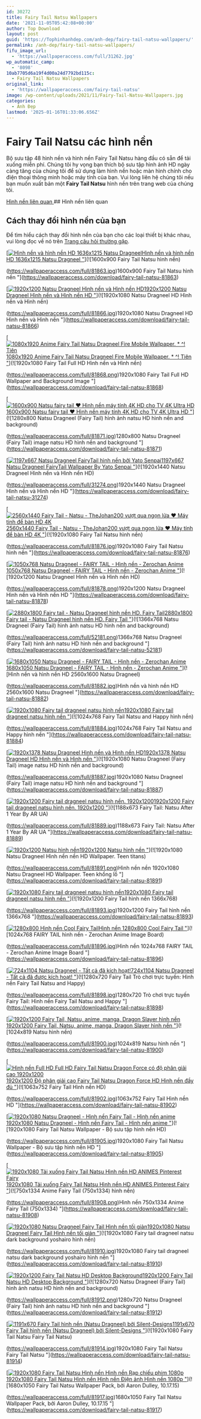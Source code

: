 ```yaml
---
id: 30272
title: Fairy Tail Natsu Wallpapers
date: '2021-11-05T05:42:08+00:00'
author: Top Download
layout: post
guid: 'https://Tophinhanhdep.com/anh-dep/fairy-tail-natsu-wallpapers/'
permalink: /anh-dep/fairy-tail-natsu-wallpapers/
fifu_image_url:
  - 'https://wallpaperaccess.com/full/31262.jpg'
wp_automatic_camp:
  - '8098'
10ab7705d6a19f4d00a24d7792bd115c:
  - Fairy Tail Natsu Wallpapers
original_link:
  - 'https://wallpaperaccess.com/fairy-tail-natsu'
image: /wp-content/uploads/2021/11/Fairy-Tail-Natsu-Wallpapers.jpg
categories:
  - Ảnh Đẹp
lastmod: '2025-01-16T01:33:06.656Z'
---
```

# Fairy Tail Natsu các hình nền

Bộ sưu tập 48 hình nền và hình nền Fairy Tail Natsu hàng đầu có sẵn để tải xuống miễn phí. Chúng tôi hy vọng bạn thích bộ sưu tập hình ảnh HD ngày càng tăng của chúng tôi để sử dụng làm hình nền hoặc màn hình chính cho điện thoại thông minh hoặc máy tính của bạn. Vui lòng liên hệ chúng tôi nếu bạn muốn xuất bản một **Fairy Tail Natsu** hình nền trên trang web của chúng tôi.

[Hình nền liên quan ](#related) ## Hình nền liên quan

## Cách thay đổi hình nền của bạn

Để tìm hiểu cách thay đổi hình nền của bạn cho các loại thiết bị khác nhau, vui lòng đọc về nó trên [Trang câu hỏi thường gặp](https://tophinhanhdep.com/faq/).

  
[[![Hình nền và hình nền HD 1636x1215 Natsu Dragneel](https://wallpaperaccess.com/full/31262.jpg)Hình nền và hình nền HD 1636x1215 Natsu Dragneel "](https://wallpaperaccess.com/download/fairy-tail-natsu-31262)](![1600x900 Fairy Tail Natsu hình nền)

(https://wallpaperaccess.com/full/81863.jpg)1600x900 Fairy Tail Natsu hình nền "](https://wallpaperaccess.com/download/fairy-tail-natsu-81863)

[[![1920x1200 Natsu Dragneel Hình nền và Hình nền HD](https://wallpaperaccess.com/full/81864.jpg)1920x1200 Natsu Dragneel Hình nền và Hình nền HD "](https://wallpaperaccess.com/download/fairy-tail-natsu-81864)](![1920x1080 Natsu Dragneel HD Hình nền và Hình nền)

(https://wallpaperaccess.com/full/81866.jpg)1920x1080 Natsu Dragneel HD Hình nền và Hình nền "](https://wallpaperaccess.com/download/fairy-tail-natsu-81866)

[[![1080x1920 Anime Fairy Tail Natsu Dragneel Fire Mobile Wallpaper.  * ^! Tiên](https://wallpaperaccess.com/full/81867.png)1080x1920 Anime Fairy Tail Natsu Dragneel Fire Mobile Wallpaper. \* ^! Tiên "](https://wallpaperaccess.com/download/fairy-tail-natsu-81867)](![1920x1080 Fairy Tail Full HD Hình nền và Hình nền)

(https://wallpaperaccess.com/full/81868.png)1920x1080 Fairy Tail Full HD Wallpaper and Background Image "](https://wallpaperaccess.com/download/fairy-tail-natsu-81868)

[[![1600x900 Natsu fairy tail ❤ Hình nền máy tính 4K HD cho TV 4K Ultra HD](https://wallpaperaccess.com/full/81870.jpg)1600x900 Natsu fairy tail ❤ Hình nền máy tính 4K HD cho TV 4K Ultra HD "](https://wallpaperaccess.com/download/fairy-tail-natsu-81870)](![1280x800 Natsu Dragneel (Fairy Tail) hình ảnh natsu HD hình nền and background)

(https://wallpaperaccess.com/full/81871.jpg)1280x800 Natsu Dragneel (Fairy Tail) image natsu HD hình nền and background "](https://wallpaperaccess.com/download/fairy-tail-natsu-81871)

[[![1197x667 Natsu Dragneel FairyTail hình nền bởi Yato Senpai](https://wallpaperaccess.com/full/81872.jpg)1197x667 Natsu Dragneel FairyTail Wallpaper By Yato Senpai "](https://wallpaperaccess.com/download/fairy-tail-natsu-81872)](![1920x1440 Natsu Dragneel Hình nền và Hình nền HD)

(https://wallpaperaccess.com/full/31274.png)1920x1440 Natsu Dragneel Hình nền và Hình nền HD "](https://wallpaperaccess.com/download/fairy-tail-natsu-31274)

[[![2560x1440 Fairy Tail - Natsu - TheJohan200 vượt qua ngọn lửa ❤ Máy tính để bàn HD 4K](https://wallpaperaccess.com/full/81874.jpg)2560x1440 Fairy Tail - Natsu - TheJohan200 vượt qua ngọn lửa ❤ Máy tính để bàn HD 4K "](https://wallpaperaccess.com/download/fairy-tail-natsu-81874)](![1920x1080 Fairy Tail Natsu hình nền)

(https://wallpaperaccess.com/full/81876.jpg)1920x1080 Fairy Tail Natsu hình nền "](https://wallpaperaccess.com/download/fairy-tail-natsu-81876)

[[![1050x768 Natsu Dragneel - FAIRY TAIL - Hình nền - Zerochan Anime](https://wallpaperaccess.com/full/81877.jpg)1050x768 Natsu Dragneel - FAIRY TAIL - Hình nền - Zerochan Anime "](https://wallpaperaccess.com/download/fairy-tail-natsu-81877)](![1920x1200 Natsu Dragneel Hình nền và Hình nền HD)

(https://wallpaperaccess.com/full/81878.png)1920x1200 Natsu Dragneel Hình nền và Hình nền HD "](https://wallpaperaccess.com/download/fairy-tail-natsu-81878)

[[![2880x1800 Fairy tail - Natsu Dragneel hình nền HD.  Fairy Tail](https://wallpaperaccess.com/full/81879.jpg)2880x1800 Fairy tail - Natsu Dragneel hình nền HD. Fairy Tail "](https://wallpaperaccess.com/download/fairy-tail-natsu-81879)](![1366x768 Natsu Dragneel (Fairy Tail) hình ảnh natsu HD hình nền and background)

(https://wallpaperaccess.com/full/52181.png)1366x768 Natsu Dragneel (Fairy Tail) hình ảnh natsu HD hình nền and background "](https://wallpaperaccess.com/download/fairy-tail-natsu-52181)

[[![1680x1050 Natsu Dragneel - FAIRY TAIL - Hình nền - Zerochan Anime](https://wallpaperaccess.com/full/81881.jpg)1680x1050 Natsu Dragneel - FAIRY TAIL - Hình nền - Zerochan Anime "](https://wallpaperaccess.com/download/fairy-tail-natsu-81881)](![Hình nền và hình nền HD 2560x1600 Natsu Dragneel)

(https://wallpaperaccess.com/full/81882.jpg)Hình nền và hình nền HD 2560x1600 Natsu Dragneel "](https://wallpaperaccess.com/download/fairy-tail-natsu-81882)

[[![1920x1080 Fairy tail dragneel natsu hình nền](https://wallpaperaccess.com/full/81883.jpg)1920x1080 Fairy tail dragneel natsu hình nền "](https://wallpaperaccess.com/download/fairy-tail-natsu-81883)](![1024x768 Fairy Tail Natsu and Happy hình nền)

(https://wallpaperaccess.com/full/81884.jpg)1024x768 Fairy Tail Natsu and Happy hình nền "](https://wallpaperaccess.com/download/fairy-tail-natsu-81884)

[[![1920x1378 Natsu Dragneel Hình nền và Hình nền HD](https://wallpaperaccess.com/full/81886.png)1920x1378 Natsu Dragneel HD Hình nền và Hình nền "](https://wallpaperaccess.com/download/fairy-tail-natsu-81886)](![1920x1080 Natsu Dragneel (Fairy Tail) image natsu HD hình nền and background)

(https://wallpaperaccess.com/full/81887.jpg)1920x1080 Natsu Dragneel (Fairy Tail) image natsu HD hình nền and background "](https://wallpaperaccess.com/download/fairy-tail-natsu-81887)

[[![1920x1200 Fairy tail dragneel natsu hình nền.  1920x1200](https://wallpaperaccess.com/full/81888.jpg)1920x1200 Fairy tail dragneel natsu hình nền. 1920x1200 "](https://wallpaperaccess.com/download/fairy-tail-natsu-81888)](![1188x673 Fairy Tail: Natsu After 1 Year By AR UA)

(https://wallpaperaccess.com/full/81889.jpg)1188x673 Fairy Tail: Natsu After 1 Year By AR UA "](https://wallpaperaccess.com/download/fairy-tail-natsu-81889)

[[![1920x1200 Natsu hình nền](https://wallpaperaccess.com/full/81890.jpg)1920x1200 Natsu hình nền "](https://wallpaperaccess.com/download/fairy-tail-natsu-81890)](![1920x1080 Natsu Dragneel Hình nền nền HD Wallpaper.  Teen titans)

(https://wallpaperaccess.com/full/81891.png)Hình nền nền 1920x1080 Natsu Dragneel HD Wallpaper. Teen khổng lồ "](https://wallpaperaccess.com/download/fairy-tail-natsu-81891)

[[![1920x1080 Fairy tail dragneel natsu hình nền](https://wallpaperaccess.com/full/52158.jpg)1920x1080 Fairy tail dragneel natsu hình nền "](https://wallpaperaccess.com/download/fairy-tail-natsu-52158)](![1920x1200 Fairy Tail hình nền 1366x768)

(https://wallpaperaccess.com/full/81893.jpg)1920x1200 Fairy Tail hình nền 1366x768 "](https://wallpaperaccess.com/download/fairy-tail-natsu-81893)

[[![1280x800 Hình nền Cool Fairy Tail](https://wallpaperaccess.com/full/81895.jpg)Hình nền 1280x800 Cool Fairy Tail "](https://wallpaperaccess.com/download/fairy-tail-natsu-81895)](![1024x768 FAIRY TAIL hình nền - Zerochan Anime Image Board)

(https://wallpaperaccess.com/full/81896.jpg)Hình nền 1024x768 FAIRY TAIL - Zerochan Anime Image Board "](https://wallpaperaccess.com/download/fairy-tail-natsu-81896)

[[![724x1104 Natsu Dragneel - Tất cả đã kích hoạt!](https://wallpaperaccess.com/full/81897.jpg)724x1104 Natsu Dragneel - Tất cả đã được kích hoạt! "](https://wallpaperaccess.com/download/fairy-tail-natsu-81897)](![1280x720 Fairy Tail Trò chơi trực tuyến: Hình nền Fairy Tail Natsu and Happy)

(https://wallpaperaccess.com/full/81898.jpg)1280x720 Trò chơi trực tuyến Fairy Tail: Hình nền Fairy Tail Natsu and Happy "](https://wallpaperaccess.com/download/fairy-tail-natsu-81898)

[[![1920x1200 Fairy Tail, Natsu, anime, manga, Dragon Slayer hình nền](https://wallpaperaccess.com/full/31305.jpg)1920x1200 Fairy Tail, Natsu, anime, manga, Dragon Slayer hình nền "](https://wallpaperaccess.com/download/fairy-tail-natsu-31305)](![1024x819 Natsu hình nền)

(https://wallpaperaccess.com/full/81900.jpg)1024x819 Natsu hình nền "](https://wallpaperaccess.com/download/fairy-tail-natsu-81900)

[[![Hình nền Full HD Full HD Fairy Tail Natsu Dragon Force có độ phân giải cao 1920x1200](https://wallpaperaccess.com/full/81901.jpg)1920x1200 Độ phân giải cao Fairy Tail Natsu Dragon Force HD Hình nền đầy đủ "](https://wallpaperaccess.com/download/fairy-tail-natsu-81901)](![1063x752 Fairy Tail Hình nền HD)

(https://wallpaperaccess.com/full/81902.jpg)1063x752 Fairy Tail Hình nền HD "](https://wallpaperaccess.com/download/fairy-tail-natsu-81902)

[[![1920x1080 Natsu Dragneel - Hình nền Fairy Tail - Hình nền anime](https://wallpaperaccess.com/full/52147.jpg)1920x1080 Natsu Dragneel - Hình nền Fairy Tail - Hình nền anime "](https://wallpaperaccess.com/download/fairy-tail-natsu-52147)](![1920x1080 Fairy Tail Natsu Wallpaper - Bộ sưu tập hình nền HD)

(https://wallpaperaccess.com/full/81905.jpg)1920x1080 Fairy Tail Natsu Wallpaper - Bộ sưu tập hình nền HD "](https://wallpaperaccess.com/download/fairy-tail-natsu-81905)

[[![1920x1080 Tải xuống Fairy Tail Natsu Hình nền HD ANIMES Pinterest Fairy](https://wallpaperaccess.com/full/81907.jpg)1920x1080 Tải xuống Fairy Tail Natsu Hình nền HD ANIMES Pinterest Fairy "](https://wallpaperaccess.com/download/fairy-tail-natsu-81907)](![750x1334 Anime Fairy Tail (750x1334) hình nền)

(https://wallpaperaccess.com/full/81908.png)Hình nền 750x1334 Anime Fairy Tail (750x1334) "](https://wallpaperaccess.com/download/fairy-tail-natsu-81908)

[[![1920x1080 Natsu Dragneel Fairy Tail Hình nền tối giản](https://wallpaperaccess.com/full/81909.png)1920x1080 Natsu Dragneel Fairy Tail Hình nền tối giản "](https://wallpaperaccess.com/download/fairy-tail-natsu-81909)](![1920x1080 Fairy tail dragneel natsu dark background yoshairo hình nền)

(https://wallpaperaccess.com/full/81910.jpg)1920x1080 Fairy tail dragneel natsu dark background yoshairo hình nền "](https://wallpaperaccess.com/download/fairy-tail-natsu-81910)

[[![1920x1200 Fairy Tail Natsu HD Desktop Background](https://wallpaperaccess.com/full/81911.jpg)1920x1200 Fairy Tail Natsu HD Desktop Background "](https://wallpaperaccess.com/download/fairy-tail-natsu-81911)](![1280x720 Natsu Dragneel (Fairy Tail) hình ảnh natsu HD hình nền and background)

(https://wallpaperaccess.com/full/81912.png)1280x720 Natsu Dragneel (Fairy Tail) hình ảnh natsu HD hình nền and background "](https://wallpaperaccess.com/download/fairy-tail-natsu-81912)

[[![1191x670 Fairy Tail hình nền (Natsu Dragneel) bởi Silent-Designs](https://wallpaperaccess.com/full/81913.jpg)1191x670 Fairy Tail hình nền (Natsu Dragneel) bởi Silent-Designs "](https://wallpaperaccess.com/download/fairy-tail-natsu-81913)](![1920x1080 Fairy Tail Natsu Fairy Tail Natsu)

(https://wallpaperaccess.com/full/81914.jpg)1920x1080 Fairy Tail Natsu Fairy Tail Natsu "](https://wallpaperaccess.com/download/fairy-tail-natsu-81914)

[[![1920x1080 Fairy Tail Natsu Hình nền Hình nền Rạp chiếu phim 1080p](https://wallpaperaccess.com/full/81916.png)1920x1080 Fairy Tail Natsu Hình nền Hình nền Điện ảnh Hình nền 1080p "](https://wallpaperaccess.com/download/fairy-tail-natsu-81916)](![1680x1050 Fairy Tail Natsu Wallpaper Pack, bởi Aaron Dulley, 10.17.15)

(https://wallpaperaccess.com/full/81917.jpg)1680x1050 Fairy Tail Natsu Wallpaper Pack, bởi Aaron Dulley, 10.17.15 "](https://wallpaperaccess.com/download/fairy-tail-natsu-81917)
